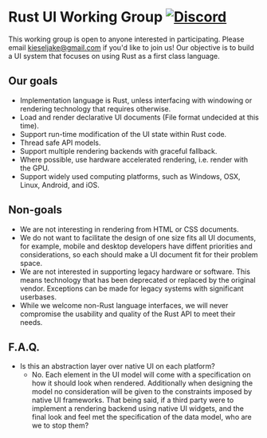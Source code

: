 # Rust UI Working Group [![Discord](https://img.shields.io/discord/634853209516802086?label=Discord)](https://discord.gg/RKWCECa)

This working group is open to anyone interested in participating. Please email kieseljake@gmail.com if you'd like to join us! Our 
objective is to build a UI system that focuses on using Rust as a first class language.

## Our goals

- Implementation language is Rust, unless interfacing with windowing or rendering technology that requires otherwise.
- Load and render declarative UI documents (File format undecided at this time).
- Support run-time modification of the UI state within Rust code.
- Thread safe API models.
- Support multiple rendering backends with graceful fallback.
- Where possible, use hardware accelerated rendering, i.e. render with the GPU.
- Support widely used computing platforms, such as Windows, OSX, Linux, Android, and iOS.


## Non-goals

- We are not interesting in rendering from HTML or CSS documents.
- We do not want to facilitate the design of one size fits all UI documents, for example, mobile and desktop
developers have diffent priorities and considerations, so each should make a UI document fit for their problem
space.
- We are not interested in supporting legacy hardware or software. This means technology that has been deprecated or replaced
by the original vendor. Exceptions can be made for legacy systems with significant userbases.
- While we welcome non-Rust language interfaces, we will never compromise the usability and quality of the Rust API
to meet their needs.

## F.A.Q.

- Is this an abstraction layer over native UI on each platform?
  - No. Each element in the UI model will come with a specification on how it should look when rendered. Additionally when
  designing the model no consideration will be given to the constraints imposed by native UI frameworks. That being said, if a
  third party were to implement a rendering backend using native UI widgets, and the final look and feel met the specification
  of the data model, who are we to stop them?
